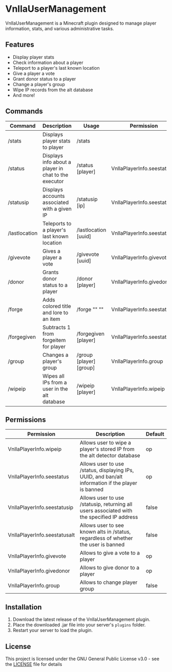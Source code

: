 # VnllaUserManagement

VnllaUserManagement is a Minecraft plugin designed to manage player information, stats, and various administrative tasks.

## Features

* Display player stats
* Check information about a player
* Teleport to a player's last known location
* Give a player a vote
* Grant donor status to a player
* Change a player's group
* Wipe IP records from the alt database
* And more!

## Commands

| Command       | Description                                          | Usage                            | Permission                  |
|---------------|------------------------------------------------------|----------------------------------|-----------------------------|
| /stats        | Displays player stats to player                      | /stats                           |                             |
| /status       | Displays info about a player in chat to the executor | /status [player]                 | VnllaPlayerInfo.seestatus   |
| /statusip     | Displays accounts associated with a given IP         | /statusip [ip]                   | VnllaPlayerInfo.seestatusip |
| /lastlocation | Teleports to a player's last known location          | /lastlocation [uuid]             | VnllaPlayerInfo.seestatus   |
| /givevote     | Gives a player a vote                                | /givevote [uuid]                 | VnllaPlayerInfo.givevote    |
| /donor        | Grants donor status to a player                      | /donor [player]                  | VnllaPlayerInfo.givedonor   |
| /forge        | Adds colored title and lore to an item               | /forge <color> "<name>" "<lore>" | VnllaPlayerInfo.seestatus   |
| /forgegiven   | Subtracts 1 from forgeitem for player                | /forgegiven [player]             | VnllaPlayerInfo.seestatus   |
| /group        | Changes a player's group                             | /group [player] [group]          | VnllaPlayerInfo.group       |
| /wipeip       | Wipes all IPs from a user in the alt database        | /wipeip [player]                 | VnllaPlayerInfo.wipeip      |

## Permissions

| Permission                   | Description                                                                                       | Default |
|------------------------------|---------------------------------------------------------------------------------------------------|---------|
| VnllaPlayerInfo.wipeip       | Allows user to wipe a player's stored IP from the alt detector database                           | op      |
| VnllaPlayerInfo.seestatus    | Allows user to use /status, displaying IPs, UUID, and ban/alt information if the player is banned | op      |
| VnllaPlayerInfo.seestatusip  | Allows user to use /statusip, returning all users associated with the specified IP address        | false   |
| VnllaPlayerInfo.seestatusalt | Allows user to see known alts in /status, regardless of whether the user is banned                | false   |
| VnllaPlayerInfo.givevote     | Allows to give a vote to a player                                                                 | op      |
| VnllaPlayerInfo.givedonor    | Allows to give donor to a player                                                                  | op      |
| VnllaPlayerInfo.group        | Allows to change player group                                                                     | false   |

## Installation

1. Download the latest release of the VnllaUserManagement plugin.
2. Place the downloaded .jar file into your server's `plugins` folder.
3. Restart your server to load the plugin.

## License

This project is licensed under the GNU General Public License v3.0 - see the [LICENSE](LICENSE) file for details
